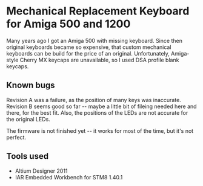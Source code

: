 # Mechanical Replacement Keyboard for Amiga 500 and 1200

Many years ago I got an Amiga 500 with missing keyboard. Since then original keyboards became so expensive, that custom mechanical keyboards can be build for the price of an original.
Unfortunately, Amiga-style Cherry MX keycaps are unavailable, so I used DSA profile blank keycaps.

## Known bugs

Revision A was a failure, as the position of many keys was inaccurate. Revision B seems good so far -- maybe a little bit of fileing needed here and there, for the best fit. Also, the positions of the LEDs are not accurate for the original LEDs.

The firmware is not finished yet -- it works for most of the time, but it's not perfect.

## Tools used

* Altium Designer 2011
* IAR Embedded Workbench for STM8 1.40.1
